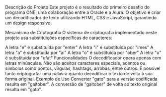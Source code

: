 Descrição do Projeto
Este projeto é o resultado do primeiro desafio do programa ONE, uma colaboração entre a Oracle e a Alura. O objetivo é criar um decodificador de texto utilizando HTML, CSS e JavaScript, garantindo um design responsivo.

Mecanismo de Criptografia
O sistema de criptografia implementado neste projeto usa substituições específicas de caracteres:

A letra "e" é substituída por "enter"
A letra "i" é substituída por "imes"
A letra "a" é substituída por "ai"
A letra "o" é substituída por "ober"
A letra "u" é substituída por "ufat"
Funcionalidades
O decodificador opera apenas com letras minúsculas.
Não são aceitos caracteres especiais, acentos ou símbolos como pontos, vírgulas, hashtags, arrobas, entre outros.
É possível tanto criptografar uma palavra quanto decodificar o texto de volta à sua forma original.
Exemplo de Uso
Converter "gato" para a versão codificada resulta em "gaitober".
A conversão de "gaitober" de volta ao texto original resulta em "gato".
